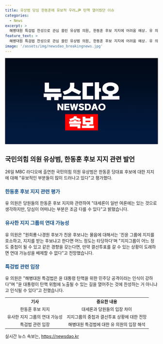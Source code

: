```yaml
---
title: 유상범 당심 한동훈에 유보적 우려…尹 탄핵 열어줬단 이슈
categories:
  - News
excerpt: >
  해병대원 특검법 찬성으로 관심 쏠린 유상범 의원, 한동훈 후보 지지에 어려움 예상. 유 의원은 당원들이 한 후보를 지지하는 이유에 대해 법무부 장관과 미래 전망을 들었으며, 윤석열 대통령과의 거리두기로 인한 영향에도 언급했다. 또한, 원희룡·나경원 후보의 지지 그룹이 유사해 연대 가능성은 배제할 수 없다고 언급하며 전략적인 관점을 내비쳤다. 해당 내용은 국민의 관심을 끌 것으로 예상된다.
feature_text: >
  해병대원 특검법 찬성으로 관심 쏠린 유상범 의원, 한동훈 후보 지지에 어려움 예상. 유 의원은 당원들이 한 후보를 지지하는 이유에 대해 법무부 장관과 미래 전망을 들었으며, 윤석열 대통령과의 거리두기로 인한 영향에도 언급했다. 또한, 원희룡·나경원 후보의 지지 그룹이 유사해 연대 가능성은 배제할 수 없다고 언급하며 전략적인 관점을 내비쳤다. 해당 내용은 국민의 관심을 끌 것으로 예상된다.
image: '/assets/img/newsdao_breakingnews.jpg'
---
```


<p><img src="/assets/img/newsdao_breakingnews.jpg" alt="koreaapp 속보" /></p>

<h2 data-ke-size="size26">국민의힘 의원 유상범, 한동훈 후보 지지 관련 발언</h2>

<p data-ke-size="size16">26일 MBC 라디오에 출연한 국민의힘 의원 유상범은 한동훈 당대표 후보에 대한 지지에 대해 "유보적인 부분들이 많이 드러나고 있다"고 평가했다.</p>

<h3><b><span style="color: #1a5490;">한동훈 후보 지지 관련 평가</span></b></h3>

<p data-ke-size="size16">유 의원은 당원들의 한동훈 후보 지지와 관련하여 "대세론이 일반 여론에는 있는 것으로 생각하지만, 당심이 어떠냐는 부분은 조금 다를 수 있다"고 밝혔습니다.</p>

<h3><b><span style="color: #1a5490;">유사한 지지 그룹의 연대 가능성</span></b></h3>

<p data-ke-size="size16">유 의원은 "원희룡·나경원 후보가 친윤 후보냐는 물음에 대해서는 '친윤 그룹에 지지를 호소하고, 지지를 받는 후보냐고 한다면 어느 정도는 타당하다'며 "지지그룹이 어느 정도 중첩이 될 수 있고 같은 경향을 갖는다면, 만약 결선투표를 갈 수 있는 상황이 도래하면 연대 가능성을 배제할 수 없다"고 전망했습니다.</p>

<h3><b><span style="color: #1a5490;">특검법 관련 입장</span></b></h3>

<p data-ke-size="size16">유 의원은 "해병대원 특검법은 윤 대통령 탄핵을 위한 민주당 공격이라는 인식이 강하다"며 "윤 대통령이 탄핵 위험에 노출될 수 있는 길을 열어주는 것에 찬성하는 거 아니냐고 인식될 수 있다"고 전했습니다.</p>

<table>
    <tbody>
        <tr>
            <td style="text-align: center; height: 17px;"><b>기사</b></td>
            <td style="text-align: center; height: 17px;"><b>중요한 내용</b></td>
        </tr>
        <tr>
            <td style="text-align: center; height: 17px;">한동훈 후보 지지</td>
            <td style="text-align: center; height: 17px;">대세론과 당원들의 입장 차이</td>
        </tr>
        <tr>
            <td style="text-align: center; height: 17px;">유사한 지지 그룹의 연대 가능성</td>
            <td style="text-align: center; height: 17px;">지지그룹의 중첩과 결선투표 상황에 대한 전망</td>
        </tr>
        <tr>
            <td style="text-align: center; height: 17px;">특검법 관련 입장</td>
            <td style="text-align: center; height: 17px;">해병대원 특검법에 대한 유 의원의 입장 해석</td>
        </tr>
    </tbody>
</table>
실시간 뉴스 속보는, <a href="https://newsdao.kr" rel="dofollow">https://newsdao.kr</a>


